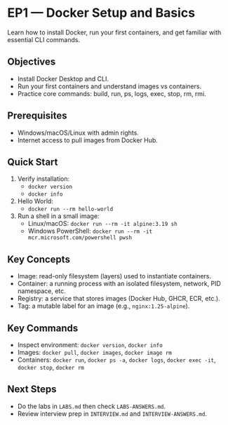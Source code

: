 # EP1 — Docker Setup and Basics

Learn how to install Docker, run your first containers, and get familiar with essential CLI commands.

## Objectives
- Install Docker Desktop and CLI.
- Run your first containers and understand images vs containers.
- Practice core commands: build, run, ps, logs, exec, stop, rm, rmi.

## Prerequisites
- Windows/macOS/Linux with admin rights.
- Internet access to pull images from Docker Hub.

## Quick Start
1. Verify installation:
   - `docker version`
   - `docker info`
2. Hello World:
   - `docker run --rm hello-world`
3. Run a shell in a small image:
   - Linux/macOS: `docker run --rm -it alpine:3.19 sh`
   - Windows PowerShell: `docker run --rm -it mcr.microsoft.com/powershell pwsh`

## Key Concepts
- Image: read-only filesystem (layers) used to instantiate containers.
- Container: a running process with an isolated filesystem, network, PID namespace, etc.
- Registry: a service that stores images (Docker Hub, GHCR, ECR, etc.).
- Tag: a mutable label for an image (e.g., `nginx:1.25-alpine`).

## Key Commands
- Inspect environment: `docker version`, `docker info`
- Images: `docker pull`, `docker images`, `docker image rm`
- Containers: `docker run`, `docker ps -a`, `docker logs`, `docker exec -it`, `docker stop`, `docker rm`

## Next Steps
- Do the labs in `LABS.md` then check `LABS-ANSWERS.md`.
- Review interview prep in `INTERVIEW.md` and `INTERVIEW-ANSWERS.md`.

